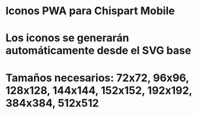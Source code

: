 # Iconos PWA para Chispart Mobile
# Los iconos se generarán automáticamente desde el SVG base
# Tamaños necesarios: 72x72, 96x96, 128x128, 144x144, 152x152, 192x192, 384x384, 512x512
